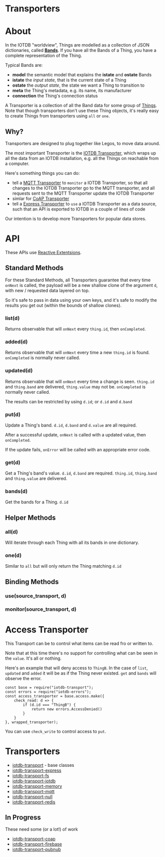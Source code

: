 # Transporters

# About

In the IOTDB "worldview", Things are modelled as a collection of JSON dictionaries, called **[Bands](bands.md)**.
If you have all the Bands of a Thing, you have a complete representation of the Thing.

Typical Bands are:

* **model** the semantic model that explains the **istate** and **ostate** Bands
* **istate** the *input state*, that is the current state of a Thing
* **ostate** the *output state*, the state we want a Thing to transition to
* **meta** the Thing&apos;s metadata, e.g. its name, its manufacturer
* **connection** the Thing&apos;s connection status

A Transporter is a collection of all the Band data for some group of [Things](thing.md).
Note that though transporters don&apos;t use these Thing objects, it&apos;s really
easy to create Things from transporters using `all` or `one`.

## Why?

Transporters are designed to plug together like Legos, to move data around. 

The most important Transporter is the [IOTDB Transporter](https://github.com/dpjanes/iotdb-transport-iotdb),
which wraps up all the data from an IOTDB installation, e.g. all the Things
on reachable from a computer.

Here&apos;s something things you can do:

* tell a [MQTT Transporter](https://github.com/dpjanes/iotdb-transport-mqtt) to `monitor` a IOTDB Transporter, so that all changes to
  the IOTDB Transporter go to the MQTT transporter, and all requests
  sent to the MQTT Transporter update the IOTDB Transporter
* simlar for [CoAP Transporter](https://github.com/dpjanes/iotdb-transport-coap)
* tell a [Express Transporter](https://github.com/dpjanes/iotdb-transport-express) to `use` a IOTDB Transporter as a data source,
  such that an API is exported to IOTDB in a couple of lines of code

Our intention is to develop more Transporters for popular data stores.

# API

These APIs use [Reactive Extentsions](https://github.com/Reactive-Extensions/RxJS).

## Standard Methods

For these Standard Methods, all Transporters guarantee that every
time `onNext` is called, the payload will be a new shallow clone
of the argument `d`, with new / requested data layered on top.

So it&apos;s safe to pass in data using your own keys, and it&apos;s safe to
modify the results you get out (within the bounds of shallow clones).

### list(d)

Returns observable that will `onNext` every `thing.id`, then `onCompleted`.

### added(d)

Returns observable that will `onNext` every time a new `thing.id` is found.
`onCompleted` is normally never called.

### updated(d)

Returns observable that will `onNext` every time a change is seen.
`thing.id` and `thing.band` are delivered, `thing.value` may not be.
`onCompleted` is normally never called.

The results can be restricted by using `d.id`; or `d.id` and `d.band`

### put(d)

Update a Thing&apos;s band. `d.id`, `d.band` and `d.value` are all required.

After a successful update, `onNext` is called with a updated value, then `onCompleted`.

If the update fails, `onError` will be called with an appropriate error code.

### get(d)

Get a Thing&apos;s band&apos;s value. `d.id`, `d.band` are required.
`thing.id`, `thing.band` and `thing.value` are delivered.

### bands(d)

Get the bands for a Thing. `d.id`

## Helper Methods

### all(d)

Will iterate through each Thing with all its bands in one dictionary.

### one(d)

Similar to `all` but will only return the Thing matching `d.id`

## Binding Methods

### use(source\_transport, d)
### monitor(source\_transport, d)

# Access Transporter

This Transport can be to control what items can be read fro
or written to. 

Note that at this time there&apos;s no support for controlling
what can be seen in the `value`. It&apos;s all or nothing.

Here&apos;s an example that will deny access to `ThingB`.
In the case of `list`, `updated` and `added` it will
be as if the Thing never existed. `get` and `bands`
will observe the error.

    const base = require("iotdb-transport");
    const errors = require("iotdb-errors");
    const access_transporter = base.access.make({
        check_read: d => {
            if (d.id === "ThingB") {
                return new errors.AccessDenied()
            }
        }
    }, wrapped_transporter);

You can use `check_write` to control access to `put`.

# Transporters

* [iotdb-transport](https://github.com/dpjanes/iotdb-transport) - base classes
* [iotdb-transport-express](https://github.com/dpjanes/iotdb-transport-express)
* [iotdb-transport-fs](https://github.com/dpjanes/iotdb-transport-fs)
* [iotdb-transport-iotdb](https://github.com/dpjanes/iotdb-transport-iotdb)
* [iotdb-transport-memory](https://github.com/dpjanes/iotdb-transport-memory)
* [iotdb-transport-mqtt](https://github.com/dpjanes/iotdb-transport-mqtt)
* [iotdb-transport-null](https://github.com/dpjanes/iotdb-transport-null)
* [iotdb-transport-redis](https://github.com/dpjanes/iotdb-transport-redis)

## In Progress

These need some (or a lot!) of work

* [iotdb-transport-coap](https://github.com/dpjanes/iotdb-transport-coap)
* [iotdb-transport-firebase](https://github.com/dpjanes/iotdb-transport-firebase)
* [iotdb-transport-pubnub](https://github.com/dpjanes/iotdb-transport-pubnub)
